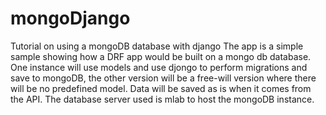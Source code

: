 # mongoDjango
Tutorial on using a mongoDB database with django
The app is a simple sample showing how a DRF app would be built on a mongo db database. 
One instance will use models and use djongo to perform migrations and save to mongoDB,
the other version will be a free-will version where there will be no predefined model. Data will be saved as is when it comes from the API.
The database server used is mlab to host the mongoDB instance.
